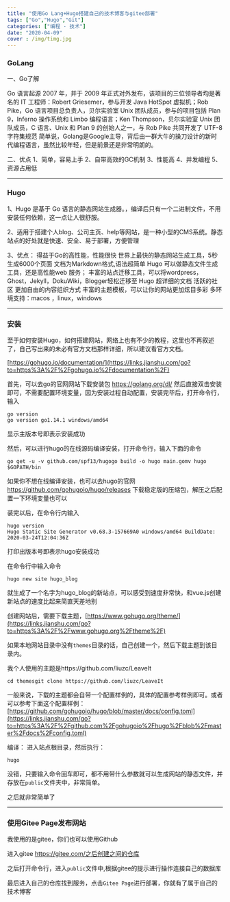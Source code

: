 ```yaml
---
title: "使用Go Lang+Hugo搭建自己的技术博客与gitee部署"
tags: ["Go","Hugo","Git"]
categories: ["编程 · 技术"]
date: "2020-04-09"
cover : /img/timg.jpg
---
```


### GoLang

一、Go了解

Go 语言起源 2007 年，并于 2009 年正式对外发布，该项目的三位领导者均是著名的 IT 工程师：Robert Griesemer，参与开发 Java HotSpot 虚拟机；Rob Pike，Go 语言项目总负责人，贝尔实验室 Unix 团队成员，参与的项目包括 Plan 9，Inferno 操作系统和 Limbo 编程语言；Ken Thompson，贝尔实验室 Unix 团队成员，C 语言、Unix 和 Plan 9 的创始人之一，与 Rob Pike 共同开发了 UTF-8 字符集规范 简单说，Golang是Google主导，背后由一群大牛的操刀设计的新时代编程语言，虽然比较年轻，但是前景还是非常明朗的。

二、优点 1、简单，容易上手 2、自带高效的GC机制 3、性能高 4、并发编程 5、资源占用低

------

### Hugo

1、Hugo 是基于 Go 语言的静态网站生成器。，编译后只有一个二进制文件，不用安装任何依赖，这一点让人很舒服。

2、适用于搭建个人blog、公司主页、help等网站，是一种小型的CMS系统。静态站点的好处就是快速、安全、易于部署，方便管理

3、优点： 得益于Go的高性能，性能很快
世界上最快的静态网站生成工具，5秒生成6000个页面 文档为Markdown格式,语法超简单 Hugo 可以做静态文件生成工具，还是高性能web 服务； 丰富的站点迁移工具，可以将wordpress，Ghost，Jekyll，DokuWiki，Blogger轻松迁移至 Hugo 超详细的文档 活跃的社区 更加自由的内容组织方式 丰富的主题模板，可以让你的网站更加炫目多彩 多环境支持：macos ，linux，windows

------

### 安装

至于如何安装Hugo，如何搭建网站，网络上也有不少的教程，这里也不再叙述了，自己写出来的未必有官方文档那样详细，所以建议看官方文档。

[https://gohugo.io/documentation/](https://links.jianshu.com/go?to=https%3A%2F%2Fgohugo.io%2Fdocumentation%2F)

首先，可以去go的官网网站下载安装包 https://golang.org/dl/ 然后直接双击安装即可，不需要配置环境变量，因为安装过程自动配置，安装完毕后，打开命令行，输入

```
go version
go version go1.14.1 windows/amd64
```

显示主版本号即表示安装成功

然后，可以进行hugo的在线源码编译安装，打开命令行，输入下面的命令

```
go get -u -v github.com/spf13/hugogo build -o hugo main.gomv hugo $GOPATH/bin
```

如果你不想在线编译安装，也可以去hugo的官网 https://github.com/gohugoio/hugo/releases 下载稳定版的压缩包，解压之后配置一下环境变量也可以

装完以后，在命令行内输入

```
hugo version
Hugo Static Site Generator v0.68.3-157669A0 windows/amd64 BuildDate: 2020-03-24T12:04:36Z
```

打印出版本号即表示hugo安装成功

在命令行中输入命令

```
hugo new site hugo_blog
```

就生成了一个名字为hugo_blog的新站点，可以感受到速度非常快，和vue.js创建新站点的速度比起来简直天差地别

创建网站后，需要下载主题，[https://www.gohugo.org/theme/](https://links.jianshu.com/go?to=https%3A%2F%2Fwww.gohugo.org%2Ftheme%2F)

如果本地网站目录中没有`themes`目录的话，自己创建一个，然后下载主题到该目录内。

我个人使用的主题是https://github.com/liuzc/LeaveIt

```
cd themesgit clone https://github.com/liuzc/LeaveIt
```

一般来说，下载的主题都会自带一个配置样例的，具体的配置参考样例即可。或者可以参考下面这个配置样例： [https://github.com/gohugoio/hugo/blob/master/docs/config.toml](https://links.jianshu.com/go?to=https%3A%2F%2Fgithub.com%2Fgohugoio%2Fhugo%2Fblob%2Fmaster%2Fdocs%2Fconfig.toml)

编译： 进入站点根目录，然后执行：

```
hugo
```

没错，只要输入命令回车即可，都不用带什么参数就可以生成网站的静态文件，并存放在`public`文件夹中，非常简单。

之后就非常简单了

------

### 使用Gitee Page发布网站

我使用的是gitee，你们也可以使用Github

进入gitee https://gitee.com/之后创建之间的仓库

之后打开命令行，进入`public`文件中,根据gitee的提示进行操作连接自己的数据库

最后进入自己的仓库找到服务，点击`Gitee Page`进行部署，你就有了属于自己的技术博客